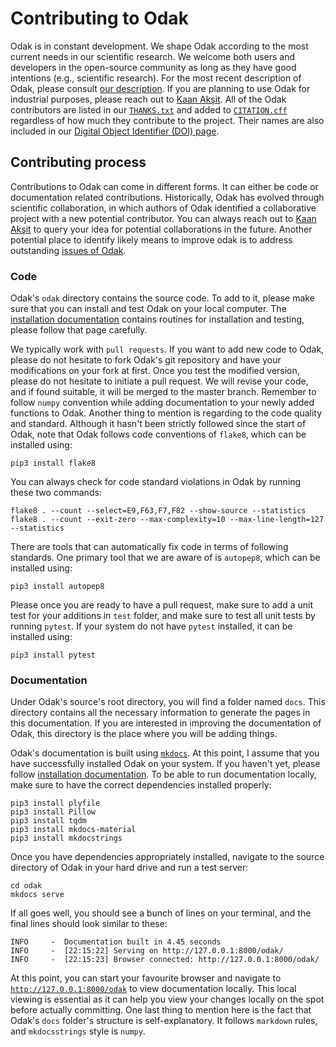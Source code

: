 # Contributing to Odak

Odak is in constant development. 
We shape Odak according to the most current needs in our scientific research.
We welcome both users and developers in the open-source community as long as they have good intentions (e.g., scientific research).
For the most recent description of Odak, please consult [our description](beginning.md).
If you are planning to use Odak for industrial purposes, please reach out to [Kaan Akşit](mailto:kaanaksit@kaanaksit.com).
All of the Odak contributors are listed in our [`THANKS.txt`](https://github.com/kunguz/odak/blob/master/THANKS.txt) and added to [`CITATION.cff`](https://github.com/kunguz/odak/blob/master/CITATION.cff) regardless of how much they contribute to the project.
Their names are also included in our [Digital Object Identifier (DOI) page](https://zenodo.org/record/5526684).

## Contributing process
Contributions to Odak can come in different forms.
It can either be code or documentation related contributions.
Historically, Odak has evolved through scientific collaboration, in which authors of Odak identified a collaborative project with a new potential contributor.
You can always reach out to [Kaan Akşit](mailto:kaanaksit@kaanaksit.com) to query your idea for potential collaborations in the future. 
Another potential place to identify likely means to improve odak is to address outstanding [issues of Odak](https://github.com/kunguz/odak/issues).

### Code
Odak's `odak` directory contains the source code. 
To add to it, please make sure that you can install and test Odak on your local computer.
The [installation documentation](installation.md) contains routines for installation and testing, please follow that page carefully.

We typically work with `pull requests`. 
If you want to add new code to Odak, please do not hesitate to fork Odak's git repository and have your modifications on your fork at first.
Once you test the modified version, please do not hesitate to initiate a pull request.
We will revise your code, and if found suitable, it will be merged to the master branch.
Remember to follow `numpy` convention while adding documentation to your newly added functions to Odak.
Another thing to mention is regarding to the code quality and standard.
Although it hasn't been strictly followed since the start of Odak, note that Odak follows code conventions of `flake8`, which can be installed using:

```
pip3 install flake8
```

You can always check for code standard violations in Odak by running these two commands:

```
flake8 . --count --select=E9,F63,F7,F82 --show-source --statistics
flake8 . --count --exit-zero --max-complexity=10 --max-line-length=127 --statistics
```

There are tools that can automatically fix code in terms of following standards.
One primary tool that we are aware of is `autopep8`, which can be installed using:

```
pip3 install autopep8
```

Please once you are ready to have a pull request, make sure to add a unit test for your additions in `test` folder, and make sure to test all unit tests by running `pytest`.
If your system do not have `pytest` installed, it can be installed using:

```
pip3 install pytest
```

### Documentation
Under Odak's source's root directory, you will find a folder named `docs`.
This directory contains all the necessary information to generate the pages in this documentation.
If you are interested in improving the documentation of Odak, this directory is the place where you will be adding things.

Odak's documentation is built using [`mkdocs`](https://www.mkdocs.org/).
At this point, I assume that you have successfully installed Odak on your system.
If you haven't yet, please follow [installation documentation](installation.md).
To be able to run documentation locally, make sure to have the correct dependencies installed properly:

```
pip3 install plyfile
pip3 install Pillow
pip3 install tqdm
pip3 install mkdocs-material
pip3 install mkdocstrings
```

Once you have dependencies appropriately installed, navigate to the source directory of Odak in your hard drive and run a test server:

```
cd odak
mkdocs serve
```

If all goes well, you should see a bunch of lines on your terminal, and the final lines should look similar to these:

```
INFO     -  Documentation built in 4.45 seconds
INFO     -  [22:15:22] Serving on http://127.0.0.1:8000/odak/
INFO     -  [22:15:23] Browser connected: http://127.0.0.1:8000/odak/
```

At this point, you can start your favourite browser and navigate to [`http://127.0.0.1:8000/odak`](http://127.0.0.1:8000/odak) to view documentation locally.
This local viewing is essential as it can help you view your changes locally on the spot before actually committing.
One last thing to mention here is the fact that Odak's `docs` folder's structure is self-explanatory.
It follows `markdown` rules, and `mkdocsstrings` style is `numpy`.
